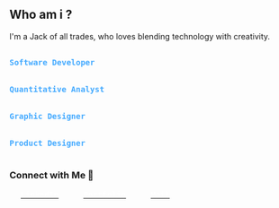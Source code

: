 ## Who am i ?

I'm a Jack of all trades, who loves blending technology with creativity.

<kbd><br><b style="color:#44AAFF">Software Developer</b><br><br></kbd>
<kbd><br><b style="color:#44AAFF">Quantitative Analyst</b><br><br></kbd>
<kbd><br><b style="color:#44AAFF">Graphic Designer</b><br><br></kbd>
<kbd><br><b style="color:#44AAFF">Product Designer</b><br><br></kbd>

### Connect with Me 🔗 
<a href="https://www.linkedin.com/in/michiel-celis/"><kbd style="background:#2667caF; color:#FFFFFF; border:none; padding:10px 20px; cursor:pointer;">LinkedIn</kbd></a>
<a href="https://michielcelis.com"><kbd style="background:#2667caF; color:#FFFFFF; border:none; padding:10px 20px; cursor:pointer;">Portfolio</kbd></a>
<a href="mailto:info@michielcelis.com"><kbd style="background:#2667caF; color:#FFFFFF; border:none; padding:10px 20px; cursor:pointer;">Mail</kbd></a>
